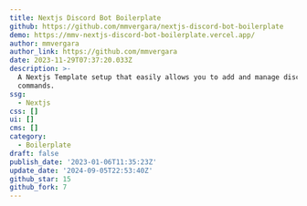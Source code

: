 ```yaml
---
title: Nextjs Discord Bot Boilerplate
github: https://github.com/mmvergara/nextjs-discord-bot-boilerplate
demo: https://mmv-nextjs-discord-bot-boilerplate.vercel.app/
author: mmvergara
author_link: https://github.com/mmvergara
date: 2023-11-29T07:37:20.033Z
description: >-
  A Nextjs Template setup that easily allows you to add and manage discord slash
  commands.
ssg:
  - Nextjs
css: []
ui: []
cms: []
category:
  - Boilerplate
draft: false
publish_date: '2023-01-06T11:35:23Z'
update_date: '2024-09-05T22:53:40Z'
github_star: 15
github_fork: 7
---
```

